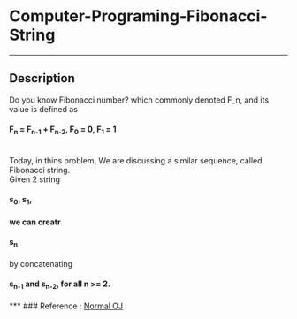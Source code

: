 # Computer-Programing-Fibonacci-String
***
## Description <br>
<body>
    Do you know Fibonacci number? which commonly denoted F_n, and its value is defined as
    <h4>F<sub>n</sub> = F<sub>n-1</sub> + F<sub>n-2</sub>,  F<sub>0</sub> = 0,  F<sub>1</sub> = 1</h4>
    <br>
    Today, in thins problem, We are discussing a similar sequence, called Fibonacci string.<br>
    <body>
    Given 2 string
      <h4>s<sub>0</sub>,  s<sub>1</sub>,<h4>
    we can creatr 
      <h4>s<sub>n</sub> </h4>
    by concatenating
      <h4>s<sub>n-1</sub> and s<sub>n-2</sub>, for all n >= 2.</h4>
    </body>
</body>
***
### Reference : <a href = "https://noj.tw/problem/122">Normal OJ</a>
